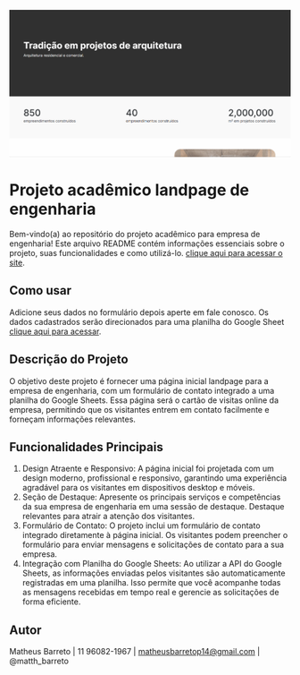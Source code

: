 ![Tela principal](./img/readme.gif)

# Projeto acadêmico landpage de engenharia

Bem-vindo(a) ao repositório do projeto acadêmico para empresa de engenharia! Este arquivo README contém informações essenciais sobre o projeto, suas funcionalidades e como utilizá-lo.
[clique aqui para acessar o site](https://gregarious-snickerdoodle-7b83af.netlify.app/).

## Como usar

Adicione seus dados no formulário depois aperte em fale conosco. Os dados cadastrados serão direcionados para uma planilha do Google Sheet [clique aqui para acessar](https://docs.google.com/spreadsheets/d/1cYvlCnrLdavu1jPeeq0uI3DfLA6-Dsh0k6AE3FCCN2g/edit?usp=sharing).

## Descrição do Projeto

O objetivo deste projeto é fornecer uma página inicial landpage para a empresa de engenharia, com um formulário de contato integrado a uma planilha do Google Sheets. Essa página será o cartão de visitas online da empresa, permitindo que os visitantes entrem em contato facilmente e forneçam informações relevantes.

## Funcionalidades Principais

1. Design Atraente e Responsivo: A página inicial foi projetada com um design moderno, profissional e responsivo, garantindo uma experiência agradável para os visitantes em dispositivos desktop e móveis.
2. Seção de Destaque: Apresente os principais serviços e competências da sua empresa de engenharia em uma sessão de destaque. Destaque relevantes para atrair a atenção dos visitantes.
3. Formulário de Contato: O projeto inclui um formulário de contato integrado diretamente à página inicial. Os visitantes podem preencher o formulário para enviar mensagens e solicitações de contato para a sua empresa.
4. Integração com Planilha do Google Sheets: Ao utilizar a API do Google Sheets, as informações enviadas pelos visitantes são automaticamente registradas em uma planilha. Isso permite que você acompanhe todas as mensagens recebidas em tempo real e gerencie as solicitações de forma eficiente.

## Autor

Matheus Barreto | 11 96082-1967 | matheusbarretop14@gmail.com | @matth_barreto
